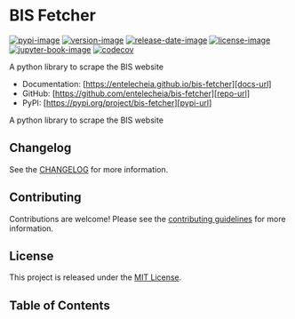 # BIS Fetcher

[![pypi-image]][pypi-url]
[![version-image]][release-url]
[![release-date-image]][release-url]
[![license-image]][license-url]
[![jupyter-book-image]][docs-url]
[![codecov][codecov-image]][codecov-url]

<!-- Links: -->
[hyperfast python template]: https://github.com/entelecheia/hyperfast-python-template

[codecov-image]: https://codecov.io/gh/entelecheia/bis-fetcher/branch/main/graph/badge.svg?token=[REPLACE_ME]
[codecov-url]: https://codecov.io/gh/entelecheia/bis-fetcher
[pypi-image]: https://img.shields.io/pypi/v/bis-fetcher
[license-image]: https://img.shields.io/github/license/entelecheia/bis-fetcher
[license-url]: https://github.com/entelecheia/bis-fetcher/blob/main/LICENSE
[version-image]: https://img.shields.io/github/v/release/entelecheia/bis-fetcher?sort=semver
[release-date-image]: https://img.shields.io/github/release-date/entelecheia/bis-fetcher
[release-url]: https://github.com/entelecheia/bis-fetcher/releases
[jupyter-book-image]: https://jupyterbook.org/en/stable/_images/badge.svg

[repo-url]: https://github.com/entelecheia/bis-fetcher
[pypi-url]: https://pypi.org/project/bis-fetcher
[docs-url]: https://entelecheia.github.io/bis-fetcher
[changelog]: https://github.com/entelecheia/bis-fetcher/blob/main/CHANGELOG.md
[contributing guidelines]: https://github.com/entelecheia/bis-fetcher/blob/main/CONTRIBUTING.md
<!-- Links: -->

A python library to scrape the BIS website

- Documentation: [https://entelecheia.github.io/bis-fetcher][docs-url]
- GitHub: [https://github.com/entelecheia/bis-fetcher][repo-url]
- PyPI: [https://pypi.org/project/bis-fetcher][pypi-url]

A python library to scrape the BIS website

## Changelog

See the [CHANGELOG] for more information.

## Contributing

Contributions are welcome! Please see the [contributing guidelines] for more information.

## License

This project is released under the [MIT License][license-url].

## Table of Contents

```{tableofcontents}
```
